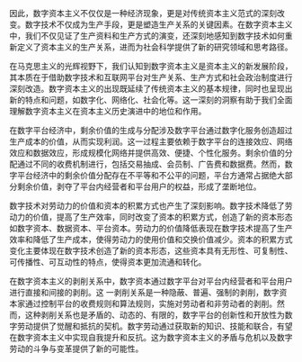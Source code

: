 因此，数字资本主义不仅仅是一种经济现象，更是对传统资本主义范式的深刻改变。数字技术不仅成为生产手段，更是塑造生产关系的关键因素。在数字资本主义中，我们不仅见证了生产资料和生产方式的演变，还深刻地感知到数字技术如何重新定义了资本主义的生产关系，进而为社会科学提供了新的研究领域和思考路径。







在马克思主义的光辉视野下，我们认知到数字资本主义是资本主义的新发展阶段，其本质在于借助数字技术和互联网平台对生产关系、生产方式和社会政治制度进行深刻改造。数字资本主义的出现既延续了传统资本主义的基本规律，同时也呈现出新的特点和问题，如数字化、网络化、社会化等。这一深刻的洞察有助于我们全面理解数字资本主义在资本主义历史演进中的地位和作用。









在数字平台经济中，剩余价值的生成与分配涉及数字平台通过数字化服务创造超过生产成本的价值，从而实现利润。这一过程主要依赖于数字平台的连接效应、网络效应和数据效应，形成规模化网络并提供高效、便捷、个性化服务。剩余价值的分配通过不同的收费机制进行，包括交易抽成、会员制、广告费和数据费。然而，数字平台经济中的剩余价值分配存在不平等和不公平的问题，平台方通常占据绝大部分剩余价值，剥夺了平台内经营者和平台用户的权益，形成了垄断地位。

数字技术对劳动力的价值和资本的积累方式也产生了深刻影响。数字技术降低了劳动力的价值，提高了生产效率，同时改变了资本的积累方式，创造了新的资本形态如数字资本、数据资本、平台资本。劳动力的价值降低表现在数字技术提高了生产效率和降低了生产成本，使得劳动力的使用价值和交换价值减少。资本的积累方式变化主要体现在数字技术创造了新的资本形态，这些资本具有无形性、可复制性、可传播性、可互动性的特点，使得资本更加流通和转化。

在数字资本主义的剥削关系中，数字资本通过数字平台对平台内经营者和平台用户进行直接和间接的剥削。这 一剥削关系是一种隐蔽、普遍、强制的剥削，数字资本家通过控制平台的收费规则和算法规则，实施对劳动者和非劳动者的剥削。然而，这种剥削关系也是矛盾的、动态的、有限的，数字平台的创新性和开放性为数字劳动提供了觉醒和抵抗的契机。数字劳动通过获取新的知识、技能和联合，有望在数字资本主义中实现自我提升和反抗。这为数字资本主义的矛盾与危机以及数字劳动的斗争与变革提供了新的可能性。